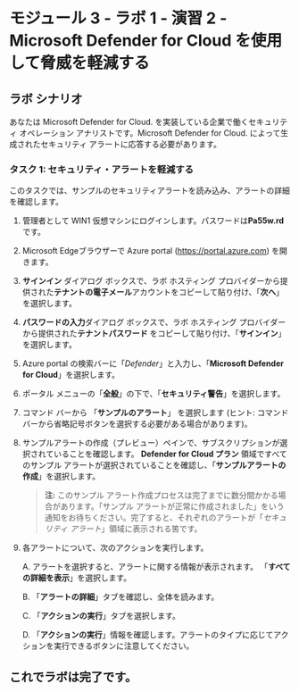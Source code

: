 ﻿---
lab:
    title: '演習 2 – Microsoft Defender for Cloud を使用して脅威を軽減する'
    module: 'モジュール 3 – Microsoft Defender for Cloud を使用して脅威を軽減する'
---

# モジュール 3 - ラボ 1 - 演習 2 - Microsoft Defender for Cloud を使用して脅威を軽減する

## ラボ シナリオ

あなたは Microsoft Defender for Cloud. を実装している企業で働くセキュリティ オペレーション アナリストです。Microsoft Defender for Cloud. によって生成されたセキュリティ アラートに応答する必要があります。


### タスク 1: セキュリティ・アラートを軽減する

このタスクでは、サンプルのセキュリティアラートを読み込み、アラートの詳細を確認します。

1. 管理者として WIN1 仮想マシンにログインします。パスワードは**Pa55w.rd** です。  

2. Microsoft Edgeブラウザーで Azure portal (https://portal.azure.com) を開きます。

3. **サインイン** ダイアログ ボックスで、ラボ ホスティング プロバイダーから提供された**テナントの電子メール**アカウントをコピーして貼り付け、「**次へ**」を選択します。

4. **パスワードの入力**ダイアログ ボックスで、ラボ ホスティング プロバイダーから提供された**テナントパスワード** をコピーして貼り付け、「**サインイン**」を選択します。

5. Azure portal の検索バーに「*Defender*」と入力し、「**Microsoft Defender for Cloud**」を選択します。

6. ポータル メニューの「**全般**」の下で、「**セキュリティ警告**」を選択します。

7. コマンド バーから 「**サンプルのアラート**」 を選択します (ヒント: コマンド バーから省略記号ボタンを選択する必要がある場合があります)。

8. サンプルアラートの作成（プレビュー）ペインで、サブスクリプションが選択されていることを確認します。  **Defender for Cloud プラン** 領域ですべてのサンプル アラートが選択されていることを確認し、「**サンプルアラートの作成**」を選択します。  

    >**注:** このサンプル アラート作成プロセスは完了までに数分間かかる場合があります。「サンプル アラートが正常に作成されました」をいう通知をお待ちください。完了すると、それぞれのアラートが「*セキュリティ アラート*」領域に表示される筈です。

9. 各アラートについて、次のアクションを実行します。

    A. アラートを選択すると、アラートに関する情報が表示されます。  「**すべての詳細を表示**」を選択します。

    B. 「**アラートの詳細**」タブを確認し、全体を読みます。

    C. 「**アクションの実行**」タブを選択します。

    D. 「**アクションの実行**」情報を確認します。アラートのタイプに応じてアクションを実行できるボタンに注意してください。

## これでラボは完了です。
